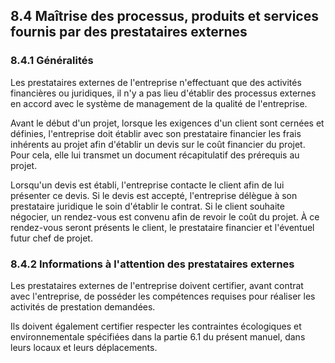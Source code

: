 ## 8.4 Maîtrise des processus, produits et services fournis par des prestataires externes

### 8.4.1 Généralités

Les prestataires externes de l'entreprise n'effectuant que des activités financières ou juridiques, il n'y a pas lieu d'établir des processus externes en accord avec le système de management de la qualité de l'entreprise.

Avant le début d'un projet, lorsque les exigences d'un client sont cernées et définies, l'entreprise doit établir avec son prestataire financier les frais inhérents au projet afin d'établir un devis sur le coût financier du projet. Pour cela, elle lui transmet un document récapitulatif des prérequis au projet.

Lorsqu'un devis est établi, l'entreprise contacte le client afin de lui présenter ce devis. Si le devis est accepté, l'entreprise délègue à son prestataire juridique le soin d'établir le contrat. Si le client souhaite négocier, un rendez-vous est convenu afin de revoir le coût du projet. À ce rendez-vous seront présents le client, le prestataire financier et l'éventuel futur chef de projet.

### 8.4.2 Informations à l'attention des prestataires externes

Les prestataires externes de l'entreprise doivent certifier, avant contrat avec l'entreprise, de posséder les compétences requises pour réaliser les activités de prestation demandées.

Ils doivent également certifier respecter les contraintes écologiques et environnementale spécifiées dans la partie 6.1 du présent manuel, dans leurs locaux et leurs déplacements.